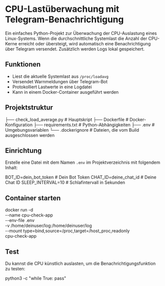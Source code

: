 # CPU-Lastüberwachung mit Telegram-Benachrichtigung

Ein einfaches Python-Projekt zur Überwachung der CPU-Auslastung eines Linux-Systems. Wenn die durchschnittliche Systemlast die Anzahl der CPU-Kerne erreicht oder übersteigt, wird automatisch eine Benachrichtigung über Telegram versendet. Zusätzlich werden Logs lokal gespeichert.

## Funktionen

- Liest die aktuelle Systemlast aus `/proc/loadavg`
- Versendet Warnmeldungen über Telegram-Bot
- Protokolliert Lastwerte in eine Logdatei
- Kann in einem Docker-Container ausgeführt werden

## Projektstruktur

├── check_load_average.py       # Hauptskript
├── Dockerfile                  # Docker-Konfiguration
├── requirements.txt            # Python-Abhängigkeiten
├── .env                        # Umgebungsvariablen
└── .dockerignore               # Dateien, die vom Build ausgeschlossen werden



## Einrichtung

Erstelle eine Datei mit dem Namen `.env` im Projektverzeichnis mit folgendem Inhalt:

BOT_ID=dein_bot_token           # Dein Bot Token
CHAT_ID=deine_chat_id           # Deine Chat ID
SLEEP_INTERVAL=10               # Schlafintervall in Sekunden



## Container starten

  docker run -d \
  --name cpu-check-app \
  --env-file .env \
  -v /home/deinuser/log:/home/deinuser/log \
  --mount type=bind,source=/proc,target=/host_proc,readonly \
  cpu-check-app


## Test

Du kannst die CPU künstlich auslasten, um die Benachrichtigungsfunktion zu testen:

python3 -c "while True: pass"
